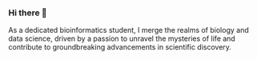 ### Hi there 👋

 As a dedicated bioinformatics student, I merge the realms of biology and data science, driven by a passion to unravel the mysteries of life and contribute to groundbreaking advancements in scientific discovery.
